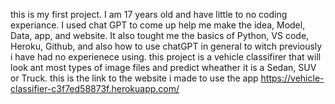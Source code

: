 this is my first project. I am 17 years old and have little to no coding experiance. I used chat GPT to come up help me make the idea, Model, Data, app, and website. It also tought me the basics of Python, VS code, Heroku, Github, and also how to use chatGPT in general to witch previously i have had no experienece using. this project is a vehicle classifirer that will look ant most types of image files and predict wheather it is a Sedan, SUV or Truck. this is the link to the website i made to use the app https://vehicle-classifier-c3f7ed58873f.herokuapp.com/
